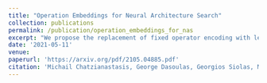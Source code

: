 ```yaml
---
title: "Operation Embeddings for Neural Architecture Search"
collection: publications
permalink: /publication/operation_embeddings_for_nas
excerpt: "We propose the replacement of fixed operator encoding with learnable representations in the optimization process. "
date: '2021-05-11'
venue: 
paperurl: 'https://arxiv.org/pdf/2105.04885.pdf'
citation: 'Michail Chatzianastasis, George Dasoulas, Georgios Siolas, Michalis Vazirgiannis'
---
```



